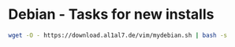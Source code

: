 # Debian - Tasks for new installs

```bash title='Install &amp; Configuration of common packages including a fancy bash'
wget -O - https://download.al1al7.de/vim/mydebian.sh | bash -s
```
